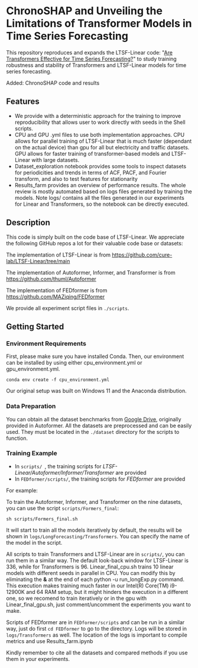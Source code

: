 # ChronoSHAP and Unveiling the Limitations of Transformer Models in Time Series Forecasting

This repository reproduces and expands the LTSF-Linear code: "[Are Transformers Effective for Time Series Forecasting?](https://arxiv.org/pdf/2205.13504.pdf)" to study training robustness and stability of Transformers and LTSF-Linear models for time series forecasting. 

Added: ChronoSHAP code and results

## Features
- We provide with a deterministic approach for the training to improve reproducibility that allows user to work directly with seeds in the Shell scripts. 
- CPU and GPU .yml files to use both implementation approaches. CPU allows for parallel training of LTSF-Linear that is much faster (dependant on the actual device) than gpu for all but electricity and traffic datasets. GPU allows for faster training of transformer-based models and LTSF-Linear with large datasets. 
- Dataset_exploration notebook provides some tools to inspect datasets for periodicities and trends in terms of ACF, PACF, and  Fourier transform, and also to test features for stationarity
- Results_farm provides an overview of performance results. The whole review is mostly automated based on logs files generated by training the models. Note logs/ contains all the files generated in our experiments for Linear and Transformers, so the notebook can be directly executed.


## Description
This code is simply built on the code base of LTSF-Linear. We appreciate the following GitHub repos a lot for their valuable code base or datasets:

The implementation of LTSF-Linear is from https://github.com/cure-lab/LTSF-Linear/tree/main

The implementation of Autoformer, Informer, and Transformer is from https://github.com/thuml/Autoformer

The implementation of FEDformer is from https://github.com/MAZiqing/FEDformer

We provide all experiment script files in `./scripts`.

## Getting Started
### Environment Requirements

First, please make sure you have installed Conda. Then, our environment can be installed by using either cpu_environment.yml or gpu_environment.yml. 
```
conda env create -f cpu_environment.yml
```
Our original setup was built on Windows 11 and the Anaconda distribution.

### Data Preparation

You can obtain all the dataset benchmarks from [Google Drive](https://drive.google.com/drive/folders/1ZOYpTUa82_jCcxIdTmyr0LXQfvaM9vIy), originally provided in Autoformer. All the datasets are preprocessed and can be easily used. They must be located in the `./dataset` directory for the scripts to function.

### Training Example
- In `scripts/ `, the training scripts for *LTSF-Linear/Autoformer/Informer/Transformer* are provided
- In `FEDformer/scripts/`, the training scripts for *FEDformer* are provided

For example:

To train the Autoformer, Informer, and Transformer on the nine datasets, you can use the script `scripts/Formers_final`:
```
sh scripts/Formers_final.sh
```
It will start to train all the models iteratively by default, the results will be shown in `logs/LongForecasting/Transformers`. You can specify the name of the model in the script.

All scripts to train Transformers and LTSF-Linear are in `scripts/`, you can run them in a similar way. The default look-back window for LTSF-Linear is 336, while for Transformers is 96. Linear_final_cpu.sh trains 10 linear models with different seeds in parallel in CPU. You can modify this by eliminating the **&** at the end of each  python -u run_longExp.py command. This execution makes training much faster in our Intel(R) Core(TM) i9-12900K and 64 RAM setup, but it might hinders the execution in a different one, so we recomend to train iteratively or in the gpu with Linear_final_gpu.sh, just comment/uncomment the experiments you want to make.

Scripts of FEDformer are in `FEDformer/scripts` and can be run in a similar way, just do first `cd FEDformer` to go to the directory. Logs will be stored in `logs/Transformers` as well. The location of the logs is important to compile metrics and use Results_farm.ipynb


<!-- ## Citing

If you find this repository useful for your work, please consider citing it as follows:

```BibTeX
@inproceedings{Zeng2022AreTE,
  title={Unveiling the Limitations of Transformer Models in Time Series Forecasting},
  author={},
  journal={},
  year={2025}
}
``` -->

Kindly remember to cite all the datasets and compared methods if you use them in your experiments.
